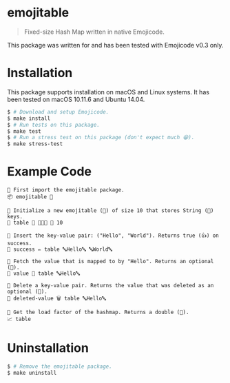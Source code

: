 # emojitable

> Fixed-size Hash Map written in native Emojicode.

This package was written for and has been tested with Emojicode v0.3 only.

# Installation

This package supports installation on macOS and Linux systems. It has been tested on macOS 10.11.6 and Ubuntu 14.04.

```bash
$ # Download and setup Emojicode.
$ make install
$ # Run tests on this package.
$ make test
$ # Run a stress test on this package (don't expect much 😁).
$ make stress-test
```

# Example Code

```
👴 First import the emojitable package.
📦 emojitable 🔴

👴 Initialize a new emojitable (📰) of size 10 that stores String (🔡) keys.
🍦 table 🔷 📰🐚🔡 📝 10

👴 Insert the key-value pair: ("Hello", "World"). Returns true (👍) on success.
🍦 success ✏ table 🔤Hello🔤 🔤World🔤

👴 Fetch the value that is mapped to by "Hello". Returns an optional (🍬).
🍦 value 📖 table 🔤Hello🔤

👴 Delete a key-value pair. Returns the value that was deleted as an optional (🍬).
🍦 deleted-value 🗑 table 🔤Hello🔤

👴 Get the load factor of the hashmap. Returns a double (🚀).
📈 table
```

# Uninstallation

```bash
$ # Remove the emojitable package.
$ make uninstall
```
